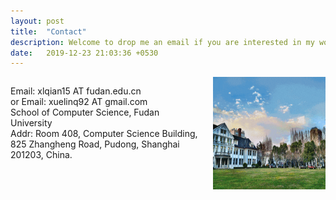 ```yaml
---
layout: post
title:  "Contact"
description: Welcome to drop me an email if you are interested in my works!
date:   2019-12-23 21:03:36 +0530
---
```


<div>
<img src="/img/about/Fudan.gif" alt="." width="180" height="180" align="right">
<span style="display:inline-block;width:60%;word-wrap:break-word;white-space:normal;">

Email: xlqian15 AT fudan.edu.cn 
<br>
or Email: xuelinq92 AT gmail.com
<br>
School of Computer Science, Fudan University
<br>
Addr: Room 408, Computer Science Building, 825 Zhangheng Road, Pudong, Shanghai 201203, China.
<br>
</span>
</div>

